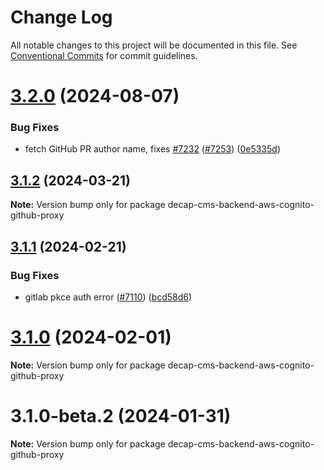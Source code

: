 # Change Log

All notable changes to this project will be documented in this file.
See [Conventional Commits](https://conventionalcommits.org) for commit guidelines.

# [3.2.0](https://github.com/decaporg/decap-cms/compare/decap-cms-backend-aws-cognito-github-proxy@3.1.2...decap-cms-backend-aws-cognito-github-proxy@3.2.0) (2024-08-07)

### Bug Fixes

- fetch GitHub PR author name, fixes [#7232](https://github.com/decaporg/decap-cms/issues/7232) ([#7253](https://github.com/decaporg/decap-cms/issues/7253)) ([0e5335d](https://github.com/decaporg/decap-cms/commit/0e5335daba1b67816b4a0c24d1a2d9a185e3b54f))

## [3.1.2](https://github.com/decaporg/decap-cms/compare/decap-cms-backend-aws-cognito-github-proxy@3.1.1...decap-cms-backend-aws-cognito-github-proxy@3.1.2) (2024-03-21)

**Note:** Version bump only for package decap-cms-backend-aws-cognito-github-proxy

## [3.1.1](https://github.com/decaporg/decap-cms/compare/decap-cms-backend-aws-cognito-github-proxy@3.1.0...decap-cms-backend-aws-cognito-github-proxy@3.1.1) (2024-02-21)

### Bug Fixes

- gitlab pkce auth error ([#7110](https://github.com/decaporg/decap-cms/issues/7110)) ([bcd58d6](https://github.com/decaporg/decap-cms/commit/bcd58d6e117b4654b3e0dca173f7f8aaca8dabdf))

# [3.1.0](https://github.com/decaporg/decap-cms/compare/decap-cms-backend-aws-cognito-github-proxy@3.1.0-beta.2...decap-cms-backend-aws-cognito-github-proxy@3.1.0) (2024-02-01)

**Note:** Version bump only for package decap-cms-backend-aws-cognito-github-proxy

# 3.1.0-beta.2 (2024-01-31)

**Note:** Version bump only for package decap-cms-backend-aws-cognito-github-proxy
